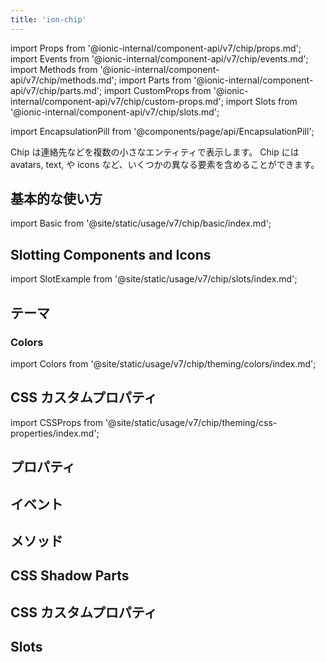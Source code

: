 ```yaml
---
title: 'ion-chip'
---
```


import Props from '@ionic-internal/component-api/v7/chip/props.md';
import Events from '@ionic-internal/component-api/v7/chip/events.md';
import Methods from '@ionic-internal/component-api/v7/chip/methods.md';
import Parts from '@ionic-internal/component-api/v7/chip/parts.md';
import CustomProps from '@ionic-internal/component-api/v7/chip/custom-props.md';
import Slots from '@ionic-internal/component-api/v7/chip/slots.md';

<head>
  <title>ion-chip: Text, Icon and Avatar for Ionic Framework Apps</title>
  <meta
    name="description"
    content="ion-chipは、複雑な実体をコンタクトのような小さなブロックに表現します。1つのチップには、名前、アバター、テキスト、アイコンなど、複数の異なる要素を含めることができます。"
  />
</head>

import EncapsulationPill from '@components/page/api/EncapsulationPill';

<EncapsulationPill type="shadow" />

Chip は連絡先などを複数の小さなエンティティで表示します。 Chip には avatars, text, や icons など、いくつかの異なる要素を含めることができます。

## 基本的な使い方

import Basic from '@site/static/usage/v7/chip/basic/index.md';

<Basic />

## Slotting Components and Icons

import SlotExample from '@site/static/usage/v7/chip/slots/index.md';

<SlotExample />

## テーマ

### Colors

import Colors from '@site/static/usage/v7/chip/theming/colors/index.md';

<Colors />

## CSS カスタムプロパティ

import CSSProps from '@site/static/usage/v7/chip/theming/css-properties/index.md';

<CSSProps />

## プロパティ

<Props />

## イベント

<Events />

## メソッド

<Methods />

## CSS Shadow Parts

<Parts />

## CSS カスタムプロパティ

<CustomProps />

## Slots

<Slots />
